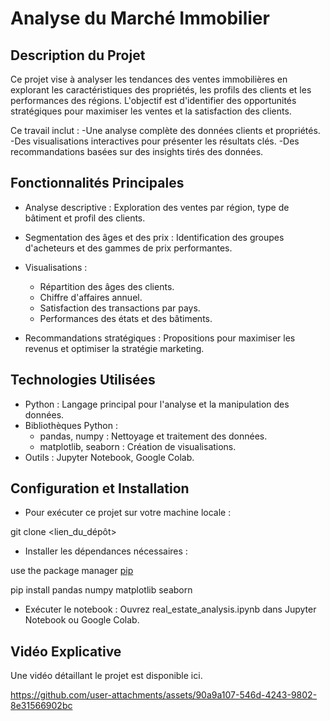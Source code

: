 # Analyse du Marché Immobilier

## Description du Projet
Ce projet vise à analyser les tendances des ventes immobilières en explorant les caractéristiques des propriétés, les profils des clients et les performances des régions. L'objectif est d'identifier des opportunités stratégiques pour maximiser les ventes et la satisfaction des clients.

Ce travail inclut :
  -Une analyse complète des données clients et propriétés.
  -Des visualisations interactives pour présenter les résultats clés.
  -Des recommandations basées sur des insights tirés des données.
  
## Fonctionnalités Principales
- Analyse descriptive : Exploration des ventes par région, type de bâtiment et profil des clients.
  
- Segmentation des âges et des prix : Identification des groupes d'acheteurs et des gammes de prix performantes.
  
- Visualisations :
    - Répartition des âges des clients.
    - Chiffre d'affaires annuel.
    - Satisfaction des transactions par pays.
    - Performances des états et des bâtiments.

- Recommandations stratégiques : Propositions pour maximiser les revenus et optimiser la stratégie marketing.

## Technologies Utilisées

- Python : Langage principal pour l'analyse et la manipulation des données.
- Bibliothèques Python :
    - pandas, numpy : Nettoyage et traitement des données.
    - matplotlib, seaborn : Création de visualisations.
- Outils : Jupyter Notebook, Google Colab.

## Configuration et Installation

- Pour exécuter ce projet sur votre machine locale :

git clone <lien_du_dépôt>

  
- Installer les dépendances nécessaires :
  
use the package manager [pip](https://pip.io/en/stable/)

pip install pandas numpy matplotlib seaborn

- Exécuter le notebook :
Ouvrez real_estate_analysis.ipynb dans Jupyter Notebook ou Google Colab.

## Vidéo Explicative
Une vidéo détaillant le projet est disponible ici.

https://github.com/user-attachments/assets/90a9a107-546d-4243-9802-8e31566902bc
